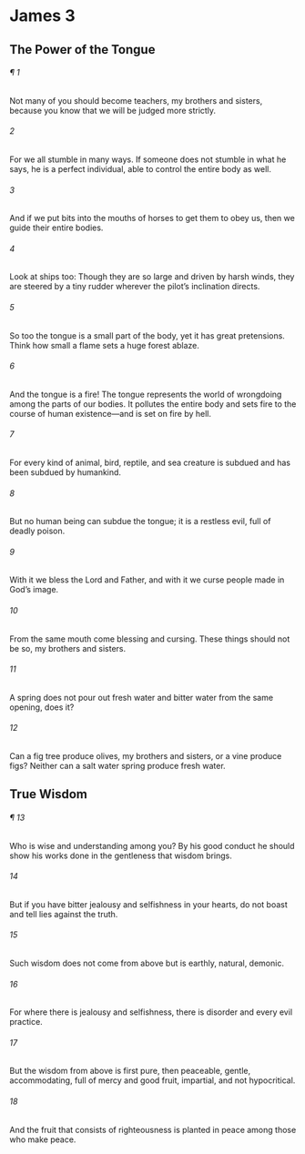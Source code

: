 # James 3
## The Power of the Tongue
###### ¶ 1
Not many of you should become teachers, my brothers and sisters, because you know that we will be judged more strictly.
###### 2
For we all stumble in many ways. If someone does not stumble in what he says, he is a perfect individual, able to control the entire body as well.
###### 3
And if we put bits into the mouths of horses to get them to obey us, then we guide their entire bodies.
###### 4
Look at ships too: Though they are so large and driven by harsh winds, they are steered by a tiny rudder wherever the pilot’s inclination directs.
###### 5
So too the tongue is a small part of the body, yet it has great pretensions. Think how small a flame sets a huge forest ablaze.
###### 6
And the tongue is a fire! The tongue represents the world of wrongdoing among the parts of our bodies. It pollutes the entire body and sets fire to the course of human existence—and is set on fire by hell.
###### 7
For every kind of animal, bird, reptile, and sea creature is subdued and has been subdued by humankind.
###### 8
But no human being can subdue the tongue; it is a restless evil, full of deadly poison.
###### 9
With it we bless the Lord and Father, and with it we curse people made in God’s image.
###### 10
From the same mouth come blessing and cursing. These things should not be so, my brothers and sisters.
###### 11
A spring does not pour out fresh water and bitter water from the same opening, does it?
###### 12
Can a fig tree produce olives, my brothers and sisters, or a vine produce figs? Neither can a salt water spring produce fresh water.
## True Wisdom
###### ¶ 13
Who is wise and understanding among you? By his good conduct he should show his works done in the gentleness that wisdom brings.
###### 14
But if you have bitter jealousy and selfishness in your hearts, do not boast and tell lies against the truth.
###### 15
Such wisdom does not come from above but is earthly, natural, demonic.
###### 16
For where there is jealousy and selfishness, there is disorder and every evil practice.
###### 17
But the wisdom from above is first pure, then peaceable, gentle, accommodating, full of mercy and good fruit, impartial, and not hypocritical.
###### 18
And the fruit that consists of righteousness is planted in peace among those who make peace.
